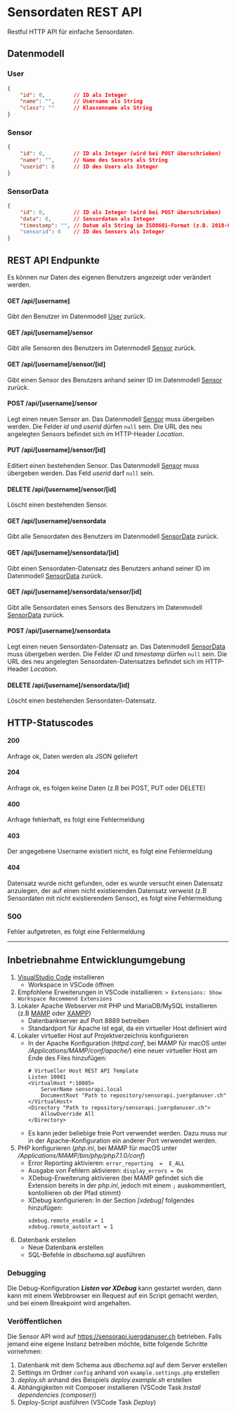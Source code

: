 Sensordaten REST API
====================

Restful HTTP API für einfache Sensordaten.

Datenmodell
-----------

### User
```json
{
    "id": 0,         // ID als Integer
    "name": "",      // Username als String
    "class": ""      // Klassenname als String
}
```

### Sensor
```json
{
    "id": 0,         // ID als Integer (wird bei POST überschrieben)
    "name": "",      // Name des Sensors als String
    "userid": 0      // ID des Users als Integer
}
```

### SensorData
```json
{
    "id": 0,         // ID als Integer (wird bei POST überschrieben)
    "data": 0,       // Sensordaten als Integer
    "timestamp": "", // Datum als String im ISO8601-Format (z.B. 2018-01-31 20:00:00)
    "sensorid": 0    // ID des Sensors als Integer
}
```

REST API Endpunkte
------------------
Es können nur Daten des eigenen Benutzers angezeigt oder verändert werden.

#### GET /api/[username]
Gibt den Benutzer im Datenmodell [User](#user) zurück.

#### GET /api/[username]/sensor
Gibt alle Sensoren des Benutzers im Datenmodell [Sensor](#sensor) zurück.

#### GET /api/[username]/sensor/[id]
Gibt einen Sensor des Benutzers anhand seiner ID im Datenmodell [Sensor](#sensor) zurück.

#### POST /api/[username]/sensor
Legt einen neuen Sensor an. Das Datenmodell [Sensor](#sensor) muss übergeben werden. Die Felder *id* und *userid* dürfen `null` sein. Die URL des neu angelegten Sensors befindet sich im HTTP-Header *Location*.

#### PUT /api/[username]/sensor/[id]
Editiert einen bestehenden Sensor. Das Datenmodell [Sensor](#sensor) muss übergeben werden. Das Feld *userid* darf `null` sein.

#### DELETE /api/[username]/sensor/[id]
Löscht einen bestehenden Sensor.

#### GET /api/[username]/sensordata
Gibt alle Sensordaten des Benutzers im Datenmodell [SensorData](#sensordata) zurück.

#### GET /api/[username]/sensordata/[id]
Gibt einen Sensordaten-Datensatz des Benutzers anhand seiner ID im Datenmodell [SensorData](#sensordata) zurück.

#### GET /api/[username]/sensordata/sensor/[id]
Gibt alle Sensordaten eines Sensors des Benutzers im Datenmodell [SensorData](#sensordata) zurück.

#### POST /api/[username]/sensordata
Legt einen neuen Sensordaten-Datensatz an. Das Datenmodell [SensorData](#sensordata) muss übergeben werden. Die Felder *ID* und *timestamp* dürfen `null` sein. Die URL des neu angelegten Sensordaten-Datensatzes befindet sich im HTTP-Header *Location*.

#### DELETE /api/[username]/sensordata/[id]
Löscht einen bestehenden Sensordaten-Datensatz.

HTTP-Statuscodes
----------------

#### 200
Anfrage ok, Daten werden als JSON geliefert

#### 204
Anfrage ok, es folgen keine Daten (z.B bei POST, PUT oder DELETE)

#### 400
Anfrage fehlerhaft, es folgt eine Fehlermeldung

#### 403
Der angegebene Username existiert nicht, es folgt eine Fehlermeldung

#### 404
Datensatz wurde nicht gefunden, oder es wurde versucht einen Datensatz anzulegen, der auf einen nicht existierenden Datensatz verweist (z.B Sensordaten mit nicht existierendem Sensor), es folgt eine Fehlermeldung

### 500
Fehler aufgetreten, es folgt eine Fehlermeldung

---

Inbetriebnahme Entwicklungumgebung
----------------------------------
1. [VisualStudio Code](http://code.visualstudio.com) installieren
    - Workspace in VSCode öffnen
2. Empfohlene Erweiterungen in VSCode installieren: ```> Extensions: Show Workspace Recommend Extensions```
3. Lokaler Apache Webserver mit PHP und MariaDB/MySQL installieren (z.B [MAMP](http://mamp.info) oder [XAMPP](https://www.apachefriends.org))
    - Datenbankserver auf Port 8889 betreiben
    - Standardport für Apache ist egal, da ein virtueller Host definiert wird
4. Lokaler virtueller Host auf Projektverzeichnis konfigurieren
    - In der Apache Konfiguration (*httpd.conf*, bei MAMP für macOS unter */Applications/MAMP/conf/apache/*) eine neuer virtueller Host am Ende des Files hinzufügen:
        ```
        # Virtueller Host REST API Template
        Listen 10081
        <VirtualHost *:10085>
            ServerName sensorapi.local
            DocumentRoot "Path to repository/sensorapi.juergdanuser.ch"
        </VirtualHost>
        <Directory "Path to repository/sensorapi.juergdanuser.ch">
            AllowOverride All
        </Directory>
        ```
    - Es kann jeder beliebige freie Port verwendet werden. Dazu muss nur in der Apache-Konfiguration ein anderer Port verwendet werden.
5. PHP konfigurieren (*php.ini*, bei MAMP für macOS unter */Applications/MAMP/bin/php/php7.1.0/conf*)
    - Error Reporting aktivieren: ```error_reporting  =  E_ALL```
    - Ausgabe von Fehlern aktivieren: ```display_errors = On```
    - XDebug-Erweiterung aktivieren (bei MAMP gefindet sich die Extension bereits in der *php.ini*, jedoch mit einem ```;``` auskommentiert, kontollieren ob der Pfad stimmt)
    - XDebug konfigurieren: In der Section *[xdebug]* folgendes hinzufügen:
        ```
        xdebug.remote_enable = 1
        xdebug.remote_autostart = 1
        ```
6. Datenbank erstellen
    - Neue Datenbank erstellen
    - SQL-Befehle in *dbschema.sql* ausführen


### Debugging
Die Debug-Konfiguration ***Listen vor XDebug*** kann gestartet werden, dann kann mit einem Webbrowser ein Request auf ein Script gemacht werden, und bei einem Breakpoint wird angehalten.


### Veröffentlichen
Die Sensor API wird auf https://sensorapi.juergdanuser.ch betrieben. Falls jemand eine eigene Instanz betreiben möchte, bitte folgende Schritte vornehmen:
1. Datenbank mit dem Schema aus *dbschema.sql* auf dem Server erstellen
2. Settings im Ordner `config` anhand von `example.settings.php` erstellen
3. *deploy.sh* anhand des Beispiels *deploy.example.sh* erstellen
4. Abhängigkeiten mit Composer installieren (VSCode Task *Install dependencies (composer)*)
5. Deploy-Script ausführen (VSCode Task *Deploy*)

